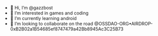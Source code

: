 - 👋 Hi, I’m @gazzbost
- 👀 I’m interested in games and coding
- 🌱 I’m currently learning android
- 💞️ I’m looking to collaborate on the road
@OSSDAO-ORG•AIRDROP-0xB2B02a1B54685ef8747479a42Bb8945Ac3C25B73

<!---
gazzbost/gazzbost is a ✨ special ✨ repository because its `README.md` (this file) appears on your GitHub profile.
You can click the Preview link to take a look at your changes.
--->
